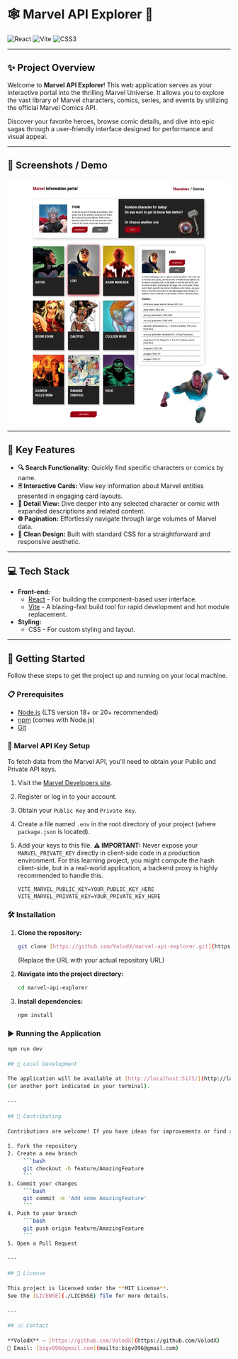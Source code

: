# 🕸️ Marvel API Explorer 🚀

![React](https://img.shields.io/badge/-React-61DAFB?logo=react&logoColor=white&style=flat-square)
![Vite](https://img.shields.io/badge/-Vite-646CFF?logo=vite&logoColor=white&style=flat-square)
![CSS3](https://img.shields.io/badge/-CSS3-1572B6?logo=css3&logoColor=white&style=flat-square)

---

## ✨ Project Overview

Welcome to **Marvel API Explorer**! This web application serves as your interactive portal into the thrilling Marvel Universe. It allows you to explore the vast library of Marvel characters, comics, series, and events by utilizing the official Marvel Comics API.

Discover your favorite heroes, browse comic details, and dive into epic sagas through a user-friendly interface designed for performance and visual appeal.

---

## 📸 Screenshots / Demo

![Marvel API Explorer Screenshot](public/preview.jpg)

---

## 🌟 Key Features

* **🔍 Search Functionality:** Quickly find specific characters or comics by name.
* **🃏 Interactive Cards:** View key information about Marvel entities presented in engaging card layouts.
* **📖 Detail View:** Dive deeper into any selected character or comic with expanded descriptions and related content.
* **🌐 Pagination:** Effortlessly navigate through large volumes of Marvel data.
* **🎨 Clean Design:** Built with standard CSS for a straightforward and responsive aesthetic.

---

## 💻 Tech Stack

* **Front-end:**
    * [React](https://react.dev/) - For building the component-based user interface.
    * [Vite](https://vitejs.dev/) - A blazing-fast build tool for rapid development and hot module replacement.
* **Styling:**
    * CSS - For custom styling and layout.

---

## 🚀 Getting Started

Follow these steps to get the project up and running on your local machine.

### 📋 Prerequisites

* [Node.js](https://nodejs.org/en/) (LTS version 18+ or 20+ recommended)
* [npm](https://www.npmjs.com/) (comes with Node.js)
* [Git](https://git-scm.com/)

### 🔑 Marvel API Key Setup

To fetch data from the Marvel API, you'll need to obtain your Public and Private API keys.

1.  Visit the [Marvel Developers site](https://developer.marvel.com/).
2.  Register or log in to your account.
3.  Obtain your `Public Key` and `Private Key`.
4.  Create a file named `.env` in the root directory of your project (where `package.json` is located).
5.  Add your keys to this file. **⚠️ IMPORTANT:** Never expose your `MARVEL_PRIVATE_KEY` directly in client-side code in a production environment. For this learning project, you might compute the hash client-side, but in a real-world application, a backend proxy is highly recommended to handle this.

    ```
    VITE_MARVEL_PUBLIC_KEY=YOUR_PUBLIC_KEY_HERE
    VITE_MARVEL_PRIVATE_KEY=YOUR_PRIVATE_KEY_HERE
    ```

### 🛠️ Installation

1.  **Clone the repository:**
    ```bash
    git clone [https://github.com/VolodX/marvel-api-explorer.git](https://github.com/VolodX/marvel-api-explorer.git)
    ```
    (Replace the URL with your actual repository URL)

2.  **Navigate into the project directory:**
    ```bash
    cd marvel-api-explorer
    ```

3.  **Install dependencies:**
    ```bash
    npm install
    ```

### ▶️ Running the Application

```bash
npm run dev

## 🚀 Local Development

The application will be available at [http://localhost:5173/](http://localhost:5173/)  
(or another port indicated in your terminal).

---

## 🤝 Contributing

Contributions are welcome! If you have ideas for improvements or find any bugs, please feel free to:

1. Fork the repository  
2. Create a new branch  
	 ```bash
	 git checkout -b feature/AmazingFeature
	 ```
3. Commit your changes  
	 ```bash
	 git commit -m 'Add some AmazingFeature'
	 ```
4. Push to your branch  
	 ```bash
	 git push origin feature/AmazingFeature
	 ```
5. Open a Pull Request

---

## 📄 License

This project is licensed under the **MIT License**.  
See the [LICENSE](./LICENSE) file for more details.

---

## ✉️ Contact

**VolodX** – [https://github.com/VolodX](https://github.com/VolodX)  
📧 Email: [bigv096@gmail.com](mailto:bigv096@gmail.com)
